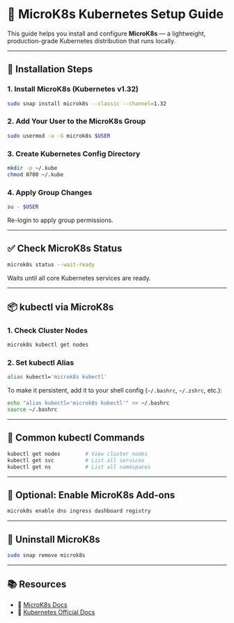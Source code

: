 # 🐳 MicroK8s Kubernetes Setup Guide

This guide helps you install and configure **MicroK8s** — a lightweight, production-grade Kubernetes distribution that runs locally.

---

## 🔧 Installation Steps

### 1. Install MicroK8s (Kubernetes v1.32)

```bash
sudo snap install microk8s --classic --channel=1.32
```

### 2. Add Your User to the MicroK8s Group

```bash
sudo usermod -a -G microk8s $USER
```

### 3. Create Kubernetes Config Directory

```bash
mkdir -p ~/.kube
chmod 0700 ~/.kube
```

### 4. Apply Group Changes

```bash
su - $USER
```

Re-login to apply group permissions.

---

## ✅ Check MicroK8s Status

```bash
microk8s status --wait-ready
```

Waits until all core Kubernetes services are ready.

---

## 📦 kubectl via MicroK8s

### 1. Check Cluster Nodes

```bash
microk8s kubectl get nodes
```

### 2. Set kubectl Alias

```bash
alias kubectl='microk8s kubectl'
```

To make it persistent, add it to your shell config (`~/.bashrc`, `~/.zshrc`, etc.):

```bash
echo "alias kubectl='microk8s kubectl'" >> ~/.bashrc
source ~/.bashrc
```

---

## 🚀 Common kubectl Commands

```bash
kubectl get nodes        # View cluster nodes
kubectl get svc          # List all services
kubectl get ns           # List all namespaces
```

---

## 🔌 Optional: Enable MicroK8s Add-ons

```bash
microk8s enable dns ingress dashboard registry
```

---

## 🧹 Uninstall MicroK8s

```bash
sudo snap remove microk8s
```

---

## 📚 Resources

- 🔗 [MicroK8s Docs](https://microk8s.io/docs)
- 🔗 [Kubernetes Official Docs](https://kubernetes.io/docs/)
